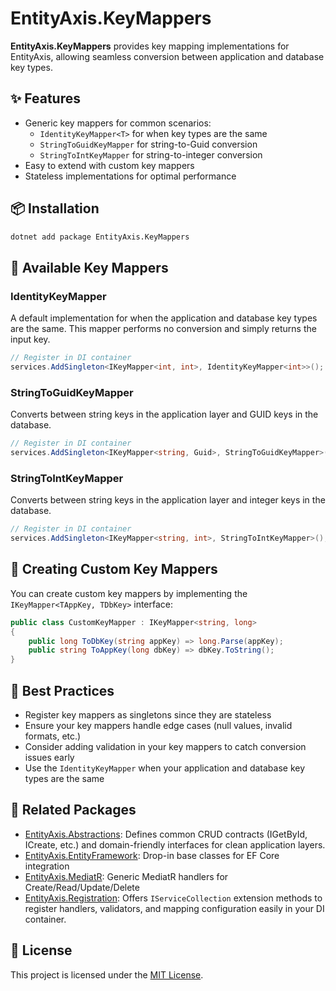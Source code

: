 # EntityAxis.KeyMappers

**EntityAxis.KeyMappers** provides key mapping implementations for EntityAxis, allowing seamless conversion between application and database key types.

## ✨ Features

- Generic key mappers for common scenarios:
  - `IdentityKeyMapper<T>` for when key types are the same
  - `StringToGuidKeyMapper` for string-to-Guid conversion
  - `StringToIntKeyMapper` for string-to-integer conversion
- Easy to extend with custom key mappers
- Stateless implementations for optimal performance

## 📦 Installation

```bash
dotnet add package EntityAxis.KeyMappers
```

## 🧱 Available Key Mappers

### IdentityKeyMapper<T>

A default implementation for when the application and database key types are the same. This mapper performs no conversion and simply returns the input key.

```csharp
// Register in DI container
services.AddSingleton<IKeyMapper<int, int>, IdentityKeyMapper<int>>();
```

### StringToGuidKeyMapper

Converts between string keys in the application layer and GUID keys in the database.

```csharp
// Register in DI container
services.AddSingleton<IKeyMapper<string, Guid>, StringToGuidKeyMapper>();
```

### StringToIntKeyMapper

Converts between string keys in the application layer and integer keys in the database.

```csharp
// Register in DI container
services.AddSingleton<IKeyMapper<string, int>, StringToIntKeyMapper>();
```

## 🧪 Creating Custom Key Mappers

You can create custom key mappers by implementing the `IKeyMapper<TAppKey, TDbKey>` interface:

```csharp
public class CustomKeyMapper : IKeyMapper<string, long>
{
    public long ToDbKey(string appKey) => long.Parse(appKey);
    public string ToAppKey(long dbKey) => dbKey.ToString();
}
```

## 🧠 Best Practices

- Register key mappers as singletons since they are stateless
- Ensure your key mappers handle edge cases (null values, invalid formats, etc.)
- Consider adding validation in your key mappers to catch conversion issues early
- Use the `IdentityKeyMapper` when your application and database key types are the same

## 🔗 Related Packages

- [EntityAxis.Abstractions](https://www.nuget.org/packages/EntityAxis.Abstractions): Defines common CRUD contracts (IGetById, ICreate, etc.) and domain-friendly interfaces for clean application layers.
- [EntityAxis.EntityFramework](https://www.nuget.org/packages/EntityAxis.EntityFramework): Drop-in base classes for EF Core integration
- [EntityAxis.MediatR](https://www.nuget.org/packages/EntityAxis.MediatR): Generic MediatR handlers for Create/Read/Update/Delete
- [EntityAxis.Registration](https://www.nuget.org/packages/EntityAxis.Registration): Offers `IServiceCollection` extension methods to register handlers, validators, and mapping configuration easily in your DI container.

## 📜 License

This project is licensed under the [MIT License](https://github.com/cbcrouse/EntityAxis/blob/main/LICENSE). 